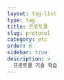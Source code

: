 ```yaml
---
layout: tag-list
type: tag
title: 프로토콜
slug: protocol
category: etc
order: 6
sidebar: true
description: >
  프로토콜 기술 학습
---
```

